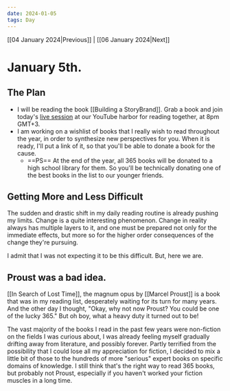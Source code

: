 ```yaml
---
date: 2024-01-05
tags: Day
---
```


[[04 January 2024|Previous]] | [[06 January 2024|Next]]

# January 5th.
## The Plan

- I will be reading the book [[Building a StoryBrand]]. Grab a book and join today's [live session](https://youtube.com/live/kRH6EU29w5k?feature=share) at our YouTube harbor for reading together, at 8pm GMT+3.
- I am working on a wishlist of books that I really wish to read throughout the year, in order to synthesize new perspectives for you. When it is ready, I'll put a link of it, so that you'll be able to donate a book for the cause. 
	- ==PS== At the end of the year, all 365 books will be donated to a high school library for them. So you'll be technically donating one of the best books in the list to our younger friends.

## Getting More and Less Difficult

The sudden and drastic shift in my daily reading routine is already pushing my limits. Change is a quite interesting phenomenon. Change in reality always has multiple layers to it, and one must be prepared not only for the immediate effects, but more so for the higher order consequences of the change they're pursuing.

I admit that I was not expecting it to be this difficult. But, here we are.

## Proust was a bad idea.

[[In Search of Lost Time]], the magnum opus by [[Marcel Proust]] is a book that was in my reading list, desperately waiting for its turn for many years. And the other day I thought, "Okay, why not now Proust? You could be one of the lucky 365." But oh boy, what a heavy duty it turned out to be!

The vast majority of the books I read in the past few years were non-fiction on the fields I was curious about, I was already feeling myself gradually drifting away from literature, and possibly forever. Partly terrified from the possibility that I could lose all my appreciation for fiction, I decided to mix a little bit of those to the hundreds of more "serious" expert books on specific domains of knowledge. I still think that's the right way to read 365 books, but probably not Proust, especially if you haven't worked your fiction muscles in a long time.

